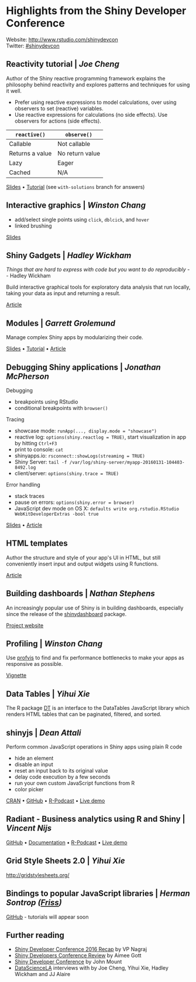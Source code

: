 # Highlights from the Shiny Developer Conference

Website: http://www.rstudio.com/shinydevcon  
Twitter: [#shinydevcon](http://twitter.com/hashtag/shinydevcon)

## Reactivity tutorial | *Joe Cheng*

Author of the Shiny reactive programming framework explains the philosophy behind reactivity and explores patterns and techniques for using it well.
- Prefer using reactive expressions to model calculations, over using observers to set (reactive) variables.
- Use reactive expressions for calculations (no side effects). Use observers for actions (side effects).

| `reactive()` | `observe()` |
| ---------- | --------- |
| Callable   | 	Not callable |
| Returns a value | No return value |
| Lazy |	Eager |
| Cached | N/A |

[Slides](https://cdn.rawgit.com/rstudio/reactivity-tutorial/master/slides.html#/warm-up-side-effects) &bull; [Tutorial](https://github.com/rstudio/reactivity-tutorial) (see `with-solutions` branch for answers)

## Interactive graphics | *Winston Chang*

- add/select single points using `click`, `dblcick`, and `hover`
- linked brushing

[Slides](https://gist.github.com/wch/25a1c4ce8fc84022d3e7)

## Shiny Gadgets | *Hadley Wickham*

*Things that are hard to express with code but you want to do reproducibly* -- Hadley Wickham

Build interactive graphical tools for exploratory data analysis that run locally, taking your data as input and returning a result.

[Article](http://shiny.rstudio.com/articles/gadgets.html)

## Modules | *Garrett Grolemund*

Manage complex Shiny apps by modularizing their code. 

[Slides](https://cdn.rawgit.com/aoles/modules-tutorial/master/01-Modules.pdf) &bull; [Tutorial](https://github.com/aoles/modules-tutorial) &bull; [Article](http://shiny.rstudio.com/articles/modules.html)

## Debugging Shiny applications | *Jonathan McPherson*

Debugging
- breakpoints using RStudio
- conditional breakpoints with `browser()`

Tracing
- showcase mode: `runApp(..., display.mode = "showcase")`
- reactive log: `options(shiny.reactlog = TRUE)`, start visualization in app by hitting `Ctrl+F3`
- print to console: `cat`
- shinyapps.io: `rsconnect::showLogs(streaming = TRUE)`
- Shiny Server: `tail -f /var/log/shiny-server/myapp-20160131-104403-8492.log`
- client/server: `options(shiny.trace = TRUE)`

Error handling
- stack traces
- pause on errors: `options(shiny.error = browser)`
- JavaScript dev mode on OS X: `defaults write org.rstudio.RStudio WebKitDeveloperExtras -bool true`

[Slides](http://rpubs.com/jmcphers/149638) &bull; [Article](http://shiny.rstudio.com/articles/debugging.html)

## HTML templates

Author the structure and style of your app's UI in HTML, but still conveniently insert input and output widgets using R functions.

[Article](http://shiny.rstudio.com/articles/templates.html)

## Building dashboards | *Nathan Stephens*

An increasingly popular use of Shiny is in building dashboards, especially since the release of the [shinydashboard](https://github.com/rstudio/shinydashboard) package.

[Project website](http://rstudio.github.io/shinydashboard/)

## Profiling | *Winston Chang*

Use [profvis](https://github.com/rstudio/profvis) to find and fix performance bottlenecks to make your apps as responsive as possible.

[Vignette](https://rpubs.com/wch/123888)

## Data Tables | *Yihui Xie*

The R package [DT](https://github.com/rstudio/DT) is an interface to the DataTables JavaScript library which renders HTML tables that can be paginated, filtered, and sorted.

## shinyjs | *Dean Attali*

Perform common JavaScript operations in Shiny apps using plain R code
- hide an element
- disable an input
- reset an input back to its original value
- delay code execution by a few seconds
- run your own custom JavaScript functions from R
- color picker

[CRAN](http://cran.r-project.org/web/packages/shinyjs) &bull; [GitHub](http://github.com/daattali/shinyjs) &bull; [R-Podcast](https://www.r-podcast.org/posts/the-r-podcast-episode-16-interview-with-dean-attali.html) &bull; [Live demo](http://daattali.com/shiny/shinyjs-demo/)

## Radiant - Business analytics using R and Shiny | *Vincent Nijs*

[GitHub](https://github.com/vnijs/radiant) &bull; [Documentation](http://vnijs.github.io/radiant/) &bull; [R-Podcast](https://www.r-podcast.org/posts/the-r-podcast-episode-17-a-simply-radiant-chat-with-vincent-nijs.html) &bull; [Live demo](https://internal.shinyapps.io/vnijs/marketing/)

## Grid Style Sheets 2.0  | *Yihui Xie*

http://gridstylesheets.org/

## Bindings to popular JavaScript libraries | *Herman Sontrop ([Friss](http://www.friss.eu/en/))*

[GitHub](https://github.com/FrissAnalytics/shinyJsTutorials) - tutorials will appear soon

## Further reading

- [Shiny Developer Conference 2016 Recap](http://www.r-bloggers.com/shiny-developer-conference-2016-recap/) by VP Nagraj
- [Shiny Developers Conference Review](http://www.r-bloggers.com/shiny-developers-conference-review/) by Aimee Gott
- [Shiny Developer Conference](http://www.r-bloggers.com/shiny-developer-conference/) by John Mount
- [DataScienceLA](http://www.youtube.com/user/DataScienceLA) interviews with by Joe Cheng, Yihui Xie, Hadley Wickham and JJ Alaire
